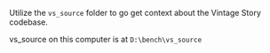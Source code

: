 Utilize the `vs_source` folder to go get context about the Vintage Story codebase.

vs_source on this computer is at `D:\bench\vs_source`